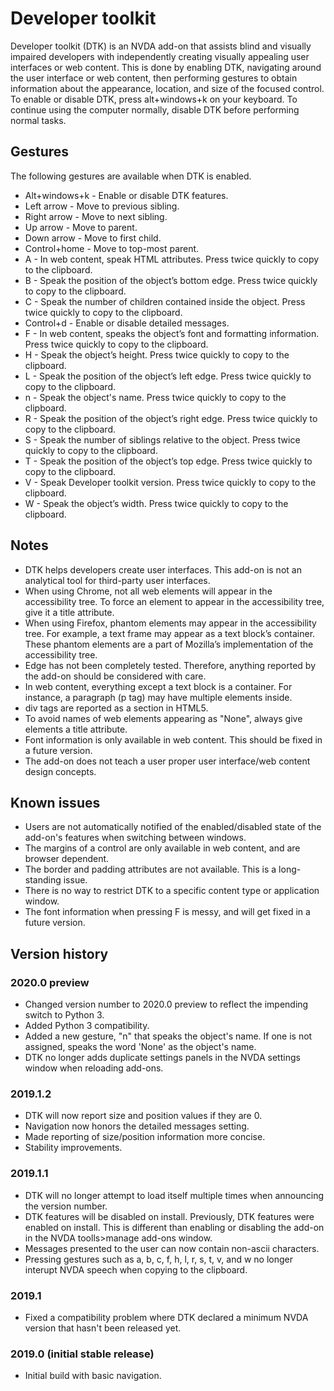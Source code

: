 # Developer toolkit
Developer toolkit (DTK) is an NVDA add-on that assists blind and visually impaired developers with independently creating visually appealing user interfaces or web content. This is done by enabling DTK, navigating around the user interface or web content, then performing gestures to obtain information about the appearance, location, and size of the focused control. To enable or disable DTK, press alt+windows+k on your keyboard. To continue using the computer normally, disable DTK before performing normal tasks.
## Gestures
The following gestures are available when DTK is enabled.

* Alt+windows+k - Enable or disable DTK features.
* Left arrow - Move to previous sibling.
* Right arrow - Move to next sibling.
* Up arrow - Move to parent.
* Down arrow - Move to first child.
* Control+home - Move to top-most parent.
* A - In web content, speak HTML attributes. Press twice quickly to copy to the clipboard.
* B - Speak the position of the object’s bottom edge. Press twice quickly to copy to the clipboard.
* C - Speak the number of children contained inside the object. Press twice quickly to copy to the clipboard.
* Control+d - Enable or disable detailed messages.
* F - In web content, speaks the object’s font and formatting information. Press twice quickly to copy to the clipboard.
* H - Speak the object’s height. Press twice quickly to copy to the clipboard.
* L - Speak the position of the object’s left edge. Press twice quickly to copy to the clipboard.
* n - Speak the object's name. Press twice quickly to copy to the clipboard.
* R - Speak the position of the object’s right edge. Press twice quickly to copy to the clipboard.
* S - Speak the number of siblings relative to the object. Press twice quickly to copy to the clipboard.
* T - Speak the position of the object’s top edge. Press twice quickly to copy to the clipboard.
* V - Speak Developer toolkit version. Press twice quickly to copy to the clipboard.
* W - Speak the object’s width. Press twice quickly to copy to the clipboard.

## Notes

* DTK helps developers create user interfaces. This add-on is not an analytical tool for third-party user interfaces.
* When using Chrome, not all web elements will appear in the accessibility tree. To force an element to appear in the accessibility tree, give it a title attribute.
* When using Firefox, phantom elements may appear in the accessibility tree. For example, a text frame may appear as a text block’s container. These phantom elements are a part of Mozilla’s implementation of the accessibility tree.
* Edge has not been completely tested. Therefore, anything reported by the add-on should be considered with care.
* In web content, everything except a text block is a container. For instance, a paragraph (p tag) may have multiple elements inside.
* div tags are reported as a section in HTML5.
* To avoid names of web elements appearing as "None", always give elements a title attribute.
* Font information is only available in web content. This should be fixed in a future version.
* The add-on does not teach a user proper user interface/web content design concepts.

## Known issues

* Users are not automatically notified of the enabled/disabled state of the add-on's features when switching between windows.
* The margins of a control are only available in web content, and are browser dependent.
* The border and padding attributes are not available. This is a long-standing issue.
* There is no way to restrict DTK to a specific content type or application window.
* The font information when pressing F is messy, and will get fixed in a future version.

## Version history
### 2020.0 preview

* Changed version number to 2020.0 preview to reflect the impending switch to Python 3.
* Added Python 3 compatibility.
* Added a new gesture, "n" that speaks the object's name. If one is not assigned, speaks the word 'None' as the object's name.
* DTK no longer adds duplicate settings panels in the NVDA settings window when reloading add-ons.

### 2019.1.2

* DTK will now report size and position values if they are 0.
* Navigation now honors the detailed messages setting.
* Made reporting of size/position information more concise.
* Stability improvements.

### 2019.1.1

* DTK will no longer attempt to load itself multiple times when announcing the version number.
* DTK features will be disabled on install. Previously, DTK features were enabled on install. This is different than enabling or disabling the add-on in the NVDA toolls>manage add-ons window.
* Messages presented to the user can now contain non-ascii characters.
* Pressing gestures such as a, b, c, f, h, l, r, s, t, v, and w no longer interupt NVDA speech when copying to the clipboard.

### 2019.1

* Fixed a compatibility problem where DTK declared a minimum NVDA version that hasn't been released yet.

### 2019.0 (initial stable release)

* Initial build with basic navigation.
